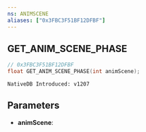 ```yaml
---
ns: ANIMSCENE
aliases: ["0x3FBC3F51BF12DFBF"]
---
```

## GET_ANIM_SCENE_PHASE

```c
// 0x3FBC3F51BF12DFBF
float GET_ANIM_SCENE_PHASE(int animScene);
```

```
NativeDB Introduced: v1207
```

## Parameters
* **animScene**:
